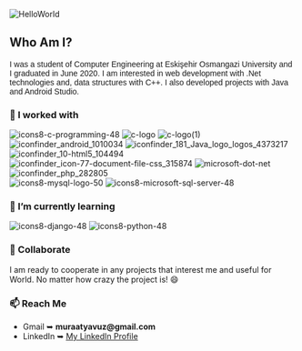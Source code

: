 
![HelloWorld](https://user-images.githubusercontent.com/58748375/87801556-90c92500-c858-11ea-8c92-164b94f95914.png)

<h2>Who Am I?</h2>
<p style="font-family: 'Comic Sans MS', sans-serif;"> I was a student of Computer Engineering at Eskişehir Osmangazi University and I graduated in June 2020. I am interested in web development with .Net technologies and, data structures with C++. I also developed projects with Java and Android Studio.</p>

<h3>🔭 I worked with </h3>

![icons8-c-programming-48](https://user-images.githubusercontent.com/58748375/87805752-8ad64280-c85e-11ea-9094-18d86e989015.png)
![c-logo](https://user-images.githubusercontent.com/58748375/87804295-52ce0000-c85c-11ea-8b95-b5552c5df5f0.png) 
![c-logo(1)](https://user-images.githubusercontent.com/58748375/87804353-6bd6b100-c85c-11ea-8561-6c92f2f7b4a5.png) 
![iconfinder_android_1010034](https://user-images.githubusercontent.com/58748375/87804742-f9b29c00-c85c-11ea-95a1-0976072798c3.png) ![iconfinder_181_Java_logo_logos_4373217](https://user-images.githubusercontent.com/58748375/87804761-ff0fe680-c85c-11ea-8377-7d3290a848b7.png)
![iconfinder_10-html5_104494](https://user-images.githubusercontent.com/58748375/87804964-4a29f980-c85d-11ea-82e5-4b7bbe3173a1.png) 
![iconfinder_icon-77-document-file-css_315874](https://user-images.githubusercontent.com/58748375/87804971-4c8c5380-c85d-11ea-89d8-e8b4e8c61220.png)
![microsoft-dot-net](https://user-images.githubusercontent.com/58748375/87836786-ea057880-c899-11ea-8448-3ba3c333672b.png)
![iconfinder_php_282805](https://user-images.githubusercontent.com/58748375/87804976-4e561700-c85d-11ea-8159-32543d896043.png) <br>
![icons8-mysql-logo-50](https://user-images.githubusercontent.com/58748375/87805204-a42abf00-c85d-11ea-8d50-5ef82fd6d625.png) 
![icons8-microsoft-sql-server-48](https://user-images.githubusercontent.com/58748375/87805206-a4c35580-c85d-11ea-9edf-989e56d7135b.png)

<h3>🌱 I’m currently learning</h3>

![icons8-django-48](https://user-images.githubusercontent.com/58748375/87806353-69298b00-c85f-11ea-877f-259a5bc60c5c.png)
![icons8-python-48](https://user-images.githubusercontent.com/58748375/87806354-69c22180-c85f-11ea-97d8-288dabdffc80.png)
<h3> 👯 Collaborate </h3>
<p> I am ready to cooperate in any projects that interest me and useful for World. No matter how crazy the project is! 😄 </p>
<h3> 📫 Reach Me </h3>
<ul>
  <li> Gmail ➥
 <b> muraatyavuz@gmail.com </b> </li>
  <li> LinkedIn ➥
    <a href="https://www.linkedin.com/in/murat-yavuz/"> My LinkedIn Profile </a> </li>
</ul>


<!--
- 🤔 I’m looking for help with ...
- 💬 Ask me about ...
- 😄 Pronouns: ...
- ⚡ Fun fact: ...
-->
